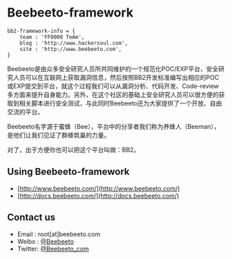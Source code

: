 # Beebeeto-framework #

```
bb2-framework-info = {
    team : 'FF0000 TeAm',
    blog : 'http://www.hackersoul.com',
    site : 'http://www.beebeeto.com',
}
```

Beebeeto是由众多安全研究人员所共同维护的一个规范化POC/EXP平台，安全研究人员可以在互联网上获取漏洞信息，然后按照BB2开发标准编写出相应的POC或EXP提交到平台，就这个过程我们可以从漏洞分析、代码开发、Code-review多方面来提升自身能力。另外，在这个社区的基础上安全研究人员可以很方便的获取到相关脚本进行安全测试，与此同时Beebeeto还为大家提供了一个开放、自由交流的平台。

Beebeeto名字源于蜜蜂（Bee），平台中的分享者我们称为养蜂人（Beeman），是他们让我们见证了群蜂筑巢的力量。

对了，出于方便你也可以把这个平台叫做：BB2。

## Using Beebeeto-framework ##
* [http://www.beebeeto.com/](http://www.beebeeto.com/)
* [http://docs.beebeeto.com/](http://docs.beebeeto.com/)


## Contact us ##
* Email  : root[at]beebeeto.com
* Weibo  : [@Beebeeto](http://weibo.com/beebeeto)
* Twitter: [@Beebeeto_com](http://twitter.com/beebeeto_com)
